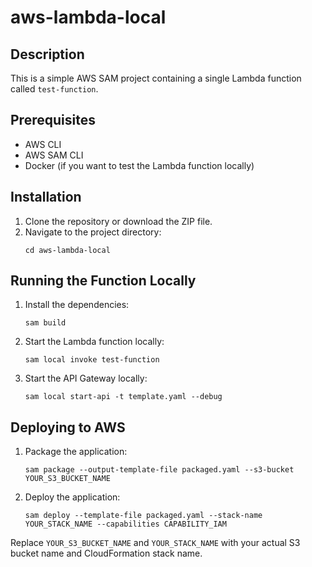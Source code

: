 
# aws-lambda-local

## Description
This is a simple AWS SAM project containing a single Lambda function called `test-function`.

## Prerequisites
- AWS CLI
- AWS SAM CLI
- Docker (if you want to test the Lambda function locally)

## Installation
1. Clone the repository or download the ZIP file.
2. Navigate to the project directory:
    ```
    cd aws-lambda-local
    ```

## Running the Function Locally
1. Install the dependencies:
    ```
    sam build
    ```
2. Start the Lambda function locally:
    ```
    sam local invoke test-function
    ```
3. Start the API Gateway locally:
    ```
    sam local start-api -t template.yaml --debug
    ```

## Deploying to AWS
1. Package the application:
    ```
    sam package --output-template-file packaged.yaml --s3-bucket YOUR_S3_BUCKET_NAME
    ```
2. Deploy the application:
    ```
    sam deploy --template-file packaged.yaml --stack-name YOUR_STACK_NAME --capabilities CAPABILITY_IAM
    ```

Replace `YOUR_S3_BUCKET_NAME` and `YOUR_STACK_NAME` with your actual S3 bucket name and CloudFormation stack name.
